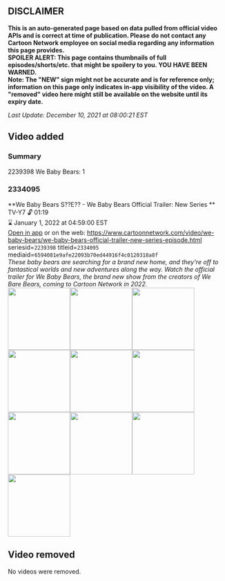 ## DISCLAIMER
**This is an auto-generated page based on data pulled from official video APIs and is correct at time of publication. Please do not contact any Cartoon Network employee on social media regarding any information this page provides.**  
**SPOILER ALERT: This page contains thumbnails of full episodes/shorts/etc. that might be spoilery to you. YOU HAVE BEEN WARNED.**  
**Note: The "NEW" sign might not be accurate and is for reference only; information on this page only indicates in-app visibility of the video. A "removed" video here might still be available on the website until its expiry date.**  

_Last Update: December 10, 2021 at 08:00:21 EST_
## Video added
### Summary
2239398 We Baby Bears: 1  
### 2334095
**We Baby Bears S??E?? - We Baby Bears Official Trailer: New Series **  
TV-Y7 🔓 01:19  
⌛ January 1, 2022 at 04:59:00 EST  
[Open in app](https://cnvideo.sercomkc.org/redirector.html?type=cnapp&seriesid=10000000000&titleid=2334095&mediaid=6594081e9afe22093b70ed44916f4c0120318a8f) or on the web: https://www.cartoonnetwork.com/video/we-baby-bears/we-baby-bears-official-trailer-new-series-episode.html  
seriesid=`2239398` titleid=`2334095` mediaid=`6594081e9afe22093b70ed44916f4c0120318a8f`  
_These baby bears are searching for a brand new home, and they're off to fantastical worlds and new adventures along the way. Watch the official trailer for We Baby Bears, the brand new show from the creators of We Bare Bears, coming to Cartoon Network in 2022._  
<a href="https://s3.amazonaws.com/cartoonorchestrator/2334095_001_1280x720.jpg"><img src="https://s3.amazonaws.com/cartoonorchestrator/2334095_001_640x360.jpg" height="144px" /></a><a href="https://s3.amazonaws.com/cartoonorchestrator/2334095_002_1280x720.jpg"><img src="https://s3.amazonaws.com/cartoonorchestrator/2334095_002_640x360.jpg" height="144px" /></a><a href="https://s3.amazonaws.com/cartoonorchestrator/2334095_003_1280x720.jpg"><img src="https://s3.amazonaws.com/cartoonorchestrator/2334095_003_640x360.jpg" height="144px" /></a><a href="https://s3.amazonaws.com/cartoonorchestrator/2334095_004_1280x720.jpg"><img src="https://s3.amazonaws.com/cartoonorchestrator/2334095_004_640x360.jpg" height="144px" /></a><a href="https://s3.amazonaws.com/cartoonorchestrator/2334095_005_1280x720.jpg"><img src="https://s3.amazonaws.com/cartoonorchestrator/2334095_005_640x360.jpg" height="144px" /></a><a href="https://s3.amazonaws.com/cartoonorchestrator/2334095_006_1280x720.jpg"><img src="https://s3.amazonaws.com/cartoonorchestrator/2334095_006_640x360.jpg" height="144px" /></a><a href="https://s3.amazonaws.com/cartoonorchestrator/2334095_007_1280x720.jpg"><img src="https://s3.amazonaws.com/cartoonorchestrator/2334095_007_640x360.jpg" height="144px" /></a><a href="https://s3.amazonaws.com/cartoonorchestrator/2334095_008_1280x720.jpg"><img src="https://s3.amazonaws.com/cartoonorchestrator/2334095_008_640x360.jpg" height="144px" /></a><a href="https://s3.amazonaws.com/cartoonorchestrator/2334095_009_1280x720.jpg"><img src="https://s3.amazonaws.com/cartoonorchestrator/2334095_009_640x360.jpg" height="144px" /></a><a href="https://s3.amazonaws.com/cartoonorchestrator/2334095_010_1280x720.jpg"><img src="https://s3.amazonaws.com/cartoonorchestrator/2334095_010_640x360.jpg" height="144px" /></a>
## Video removed
No videos were removed.  
